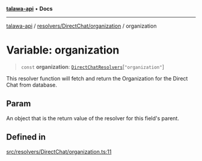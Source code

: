 [**talawa-api**](../../../../README.md) • **Docs**

***

[talawa-api](../../../../modules.md) / [resolvers/DirectChat/organization](../README.md) / organization

# Variable: organization

> `const` **organization**: [`DirectChatResolvers`](../../../../types/generatedGraphQLTypes/type-aliases/DirectChatResolvers.md)\[`"organization"`\]

This resolver function will fetch and return the Organization for the Direct Chat from database.

## Param

An object that is the return value of the resolver for this field's parent.

## Defined in

[src/resolvers/DirectChat/organization.ts:11](https://github.com/PalisadoesFoundation/talawa-api/blob/fe65d855b3d1e3e4af621340e7e8bfa0325634c1/src/resolvers/DirectChat/organization.ts#L11)

